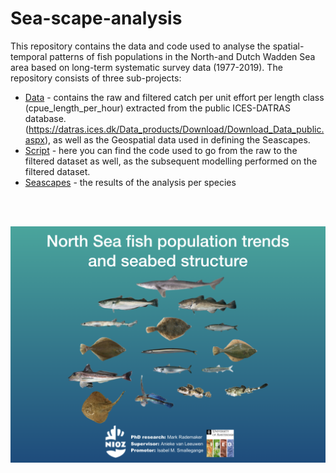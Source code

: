 # Sea-scape-analysis

This repository contains the data and code used to analyse the spatial-temporal patterns of fish populations in the North-and Dutch Wadden Sea area based on long-term systematic survey data (1977-2019).
The repository consists of three sub-projects:

- [Data](Data) - contains the raw and filtered catch per unit effort per length class (cpue_length_per_hour) extracted from the public ICES-DATRAS database.
  (https://datras.ices.dk/Data_products/Download/Download_Data_public.aspx), as well as the Geospatial data used in defining the Seascapes.
- [Script](Script) - here you can find the code used to go from the raw to the filtered dataset as well, as the subsequent modelling performed on the filtered dataset.
- [Seascapes](Seascapes) - the results of the analysis per species
 
 <br>
 <br>
 
![](images/cover.png)